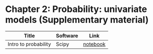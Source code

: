# Chapter 2: Probability: univariate models  (Supplementary material)


[prob]: https://colab.research.google.com/github/probml/pyprobml/blob/master/notebooks/prob.ipynb

|Title|Software|Link|
|-----------|----|----|
|Intro to probability| Scipy| [notebook][prob]
